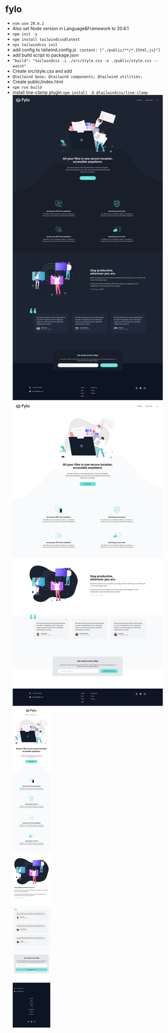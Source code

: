 # fylo

* `nvm use 20.6.1` <br />
* Also set Node version in Language&Framework to 20.6.1
* `npm init -y` <br />
* `npm install tailwindcss@latest` <br />
* `npx tailwindcss init`
* add config to tailwind.config.js
  `
  content: ["./public/**/*.{html,js}"]`
* add build script to package.json <br />
* `"build": "tailwindcss -i ./src/style.css -o ./public/style.css --watch"`
* Create src/style.css and add
* `@tailwind base;
  @tailwind components;
  @tailwind utilities;`
* Create public/index.html
* `npm run build`
* install line-clamp plugin `npm install -D @tailwindcss/line-clamp`
![screencapture-localhost-63342-fylo-public-index-html-2023-12-03-22_56_13.png](screenshots%2Fscreencapture-localhost-63342-fylo-public-index-html-2023-12-03-22_56_13.png)![screencapture-localhost-63342-fylo-public-index-html-2023-12-03-22_56_45.png](screenshots%2Fscreencapture-localhost-63342-fylo-public-index-html-2023-12-03-22_56_45.png)![screencapture-localhost-63342-fylo-public-index-html-2023-12-03-23_00_11.png](screenshots%2Fscreencapture-localhost-63342-fylo-public-index-html-2023-12-03-23_00_11.png)